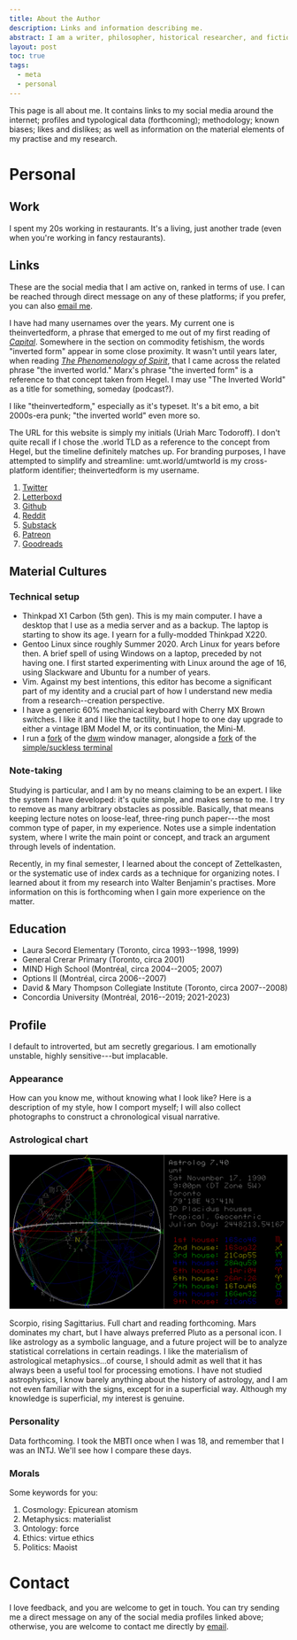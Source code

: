 ```yaml
---
title: About the Author
description: Links and information describing me.
abstract: I am a writer, philosopher, historical researcher, and fiction writer. I am interested in questions of modernity, society, and the contemporary visual regime of digital life; philosophically, I am interested in Marxism and the philosophy of art. The basis of my critical practise is an ongoing encounter with contemporary culture, the exploratory edge of my philosophical worldview. My literary process offers my own aesthetic representation of the present. My practise as an artist is influenced by generic conventions, and the potential of narrative to provoke emotional reflection in the reader. My writing attempts to express what is at stake in the structuring concerns common to the present. Narrative techniques are the organizing principle of my practise, all of which constitutes a totality that moves dialectically between rhetorical and narrative modes.
layout: post
toc: true
tags:
  - meta
  - personal
---
```


This page is all about me. It contains links to my social media around the internet; profiles and typological data (forthcoming); methodology; known biases; likes and dislikes; as well as information on the material elements of my practise and my research.

# Personal

## Work

I spent my 20s working in restaurants. It's a living, just another trade (even when you're working in fancy restaurants).

## Links

These are the social media that I am active on, ranked in terms of use. I can be reached through direct message on any of these platforms; if you prefer, you can also [email me](mailto:um.todoroff@gmail.com).

I have had many usernames over the years. My current one is theinvertedform, a phrase that emerged to me out of my first reading of [*Capital*](/marx). Somewhere in the section on commodity fetishism, the words "inverted form" appear in some close proximity. It wasn't until years later, when reading [*The Phenomenology of Spirit*](/hegel), that I came across the related phrase "the inverted world." Marx's phrase "the inverted form" is a reference to that concept taken from Hegel. I may use "The Inverted World" as a title for something, someday (podcast?).

I like "theinvertedform," especially as it's typeset. It's a bit emo, a bit 2000s-era punk; "the inverted world" even more so.

The URL for this website is simply my initials (Uriah Marc Todoroff). I don't quite recall if I chose the .world TLD as a reference to the concept from Hegel, but the timeline definitely matches up. For branding purposes, I have attempted to simplify and streamline: umt.world/umtworld is my cross-platform identifier; theinvertedform is my username.

1. [Twitter](https://twitter.com/theinvertedform)
2. [Letterboxd](https://letterboxd.com/theinvertedform)
2. [Github](https://github.com/theinvertedform)
3. [Reddit](https://reddit.com/r/umtworld)
4. [Substack](https://umtworld.substack.com)
4. [Patreon](https://patreon.com/umtworld)
4. [Goodreads](https://www.goodreads.com/user/show/122256622)


## Material Cultures

### Technical setup

* Thinkpad X1 Carbon (5th gen). This is my main computer. I have a desktop that I use as a media server and as a backup. The laptop is starting to show its age. I yearn for a fully-modded Thinkpad X220.
* Gentoo Linux since roughly Summer 2020. Arch Linux for years before then. A brief spell of using Windows on a laptop, preceded by not having one. I first started experimenting with Linux around the age of 16, using Slackware and Ubuntu for a number of years.
* Vim. Against my best intentions, this editor has become a significant part of my identity and a crucial part of how I understand new media from a research--creation perspective.
* I have a generic 60% mechanical keyboard with Cherry MX Brown switches. I like it and I like the tactility, but I hope to one day upgrade to either a vintage IBM Model M, or its continuation, the Mini-M.
* I run a [fork](https://github.com/theinvertedform/dwm) of the [dwm](https://dwm.suckless.org) window manager, alongside a [fork](https://github.com/theinvertedform/st) of the [simple/suckless terminal](https://st.suckless.org)

### Note-taking

Studying is particular, and I am by no means claiming to be an expert. I like the system I have developed: it's quite simple, and makes sense to me. I try to remove as many arbitrary obstacles as possible. Basically, that means keeping lecture notes on loose-leaf, three-ring punch paper---the most common type of paper, in my experience. Notes use a simple indentation system, where I write the main point or concept, and track an argument through levels of indentation.

Recently, in my final semester, I learned about the concept of Zettelkasten, or the systematic use of index cards as a technique for organizing notes. I learned about it from my research into Walter Benjamin's practises. More information on this is forthcoming when I gain more experience on the matter.

## Education

* Laura Secord Elementary (Toronto, circa 1993--1998, 1999)
* General Crerar Primary (Toronto, circa 2001)
* MIND High School (Montréal, circa 2004--2005; 2007)
* Options II (Montréal, circa 2006--2007)
* David & Mary Thompson Collegiate Institute (Toronto, circa 2007--2008)
* Concordia University (Montréal, 2016--2019; 2021-2023)

## Profile

I default to introverted, but am secretly gregarious. I am emotionally unstable, highly sensitive---but implacable.

### Appearance

How can you know me, without knowing what I look like? Here is a description of my style, how I comport myself; I will also collect photographs to construct a chronological visual narrative.

### Astrological chart

![Natal chart.](assets/images/chart.gif)

Scorpio, rising Sagittarius. Full chart and reading forthcoming. Mars dominates my chart, but I have always preferred Pluto as a personal icon. I like astrology as a symbolic language, and a future project will be to analyze statistical correlations in certain readings. I like the materialism of astrological metaphysics...of course, I should admit as well that it has always been a useful tool for processing emotions. I have not studied astrophysics, I know barely anything about the history of astrology, and I am not even familiar with the signs, except for in a superficial way. Although my knowledge is superficial, my interest is genuine.

### Personality

Data forthcoming. I took the MBTI once when I was 18, and remember that I was an INTJ. We'll see how I compare these days.

### Morals

Some keywords for you:

1. Cosmology: Epicurean atomism
2. Metaphysics: materialist
3. Ontology: force
3. Ethics: virtue ethics
4. Politics: Maoist

# Contact

I love feedback, and you are welcome to get in touch. You can try sending me a direct message on any of the social media profiles linked above; otherwise, you are welcome to contact me directly by [email](mailto:um.todoroff@gmail.com).

